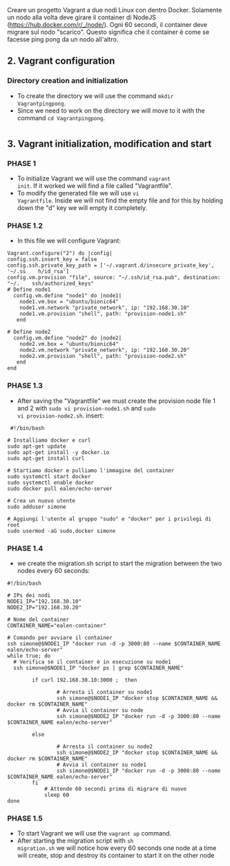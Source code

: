 
Creare un progetto Vagrant a due nodi Linux con dentro Docker.
Solamente un nodo alla volta deve girare il container di NodeJS (https://hub.docker.com/r/_/node/).
Ogni 60 secondi, il container deve migrare sul nodo "scarico". Questo significa che il container è come se facesse ping pong da un nodo all'altro.

## 2. Vagrant configuration
### Directory creation and initialization
- To create the directory we will use the command <code>mkdir Vagrantpingpong</code>.
- Since we need to work on the directory we will move to it with the command <code>cd Vagrantpingpong</code>.
#
## 3. Vagrant initialization, modification and start
### PHASE 1
- To initialize Vagrant we will use the command <code>vagrant init</code>. If it worked we will find a file called "Vagrantfile".
- To modify the generated file we will use <code>vi Vagrantfile</code>. Inside we will not find the empty file and for this by holding down the "d" key we will empty it completely.
### PHASE 1.2
- In this file we will configure Vagrant:
```
Vagrant.configure("2") do |config|
config.ssh.insert_key = false
config.ssh.private_key_path = ['~/.vagrant.d/insecure_private_key', '~/.ss    h/id_rsa']
config.vm.provision "file", source: "~/.ssh/id_rsa.pub", destination: "~/.    ssh/authorized_keys"
# Define node1
  config.vm.define "node1" do |node1|
    node1.vm.box = "ubuntu/bionic64"
    node1.vm.network "private_network", ip: "192.168.30.10"
    node1.vm.provision "shell", path: "provision-node1.sh"
   end
 
# Define node2
  config.vm.define "node2" do |node2|
    node2.vm.box = "ubuntu/bionic64"
    node2.vm.network "private_network", ip: "192.168.30.20"
    node2.vm.provision "shell", path: "provision-node2.sh"
   end
end

```
### PHASE 1.3
- After saving the "Vagrantfile" we must create the provision node file 1 and 2 with <code>sudo vi provision-node1.sh</code> and <code>sudo vi provision-node2.sh</code>. insert:
```
 #!/bin/bash

# Installiamo docker e curl
sudo apt-get update
sudo apt-get install -y docker.io
sudo apt-get install curl

# Startiamo docker e pulliamo l'immagine del container
sudo systemctl start docker
sudo systemctl enable docker
sudo docker pull ealen/echo-server

# Crea un nuovo utente 
sudo adduser simone

# Aggiungi l'utente al gruppo "sudo" e "docker" per i privilegi di root
sudo usermod -aG sudo,docker simone

```
### PHASE 1.4
- we create the migration.sh script to start the migration between the two nodes every 60 seconds:

```
#!/bin/bash

# IPs dei nodi
NODE1_IP="192.168.30.10"
NODE2_IP="192.168.30.20"

# Nome del container
CONTAINER_NAME="ealen-container"

# Comando per avviare il container
ssh simone@$NODE1_IP "docker run -d -p 3000:80 --name $CONTAINER_NAME ealen/echo-server"
while true; do
  # Verifica se il container è in esecuzione su node1
  ssh simone@$NODE1_IP "docker ps | grep $CONTAINER_NAME"

        if curl 192.168.30.10:3000 ;  then

                # Arresta il container su node1
                ssh simone@$NODE1_IP "docker stop $CONTAINER_NAME && docker rm $CONTAINER_NAME"
                # Avvia il container su node
                ssh simone@$NODE2_IP "docker run -d -p 3000:80 --name $CONTAINER_NAME ealen/echo-server"

        else

                # Arresta il container su node2
                ssh simone@$NODE2_IP "docker stop $CONTAINER_NAME && docker rm $CONTAINER_NAME"
                # Avvia il container su node1
                ssh simone@$NODE1_IP "docker run -d -p 3000:80 --name $CONTAINER_NAME ealen/echo-server"
        fi
            # Attende 60 secondi prima di migrare di nuovo
            sleep 60
done
```

### PHASE 1.5
- To start Vagrant we will use the <code>vagrant up</code> command.
- After starting the migration script with <code>sh migration.sh</code> we will notice how every 60 seconds one node at a time will create, stop and destroy its container to start it on the other node
